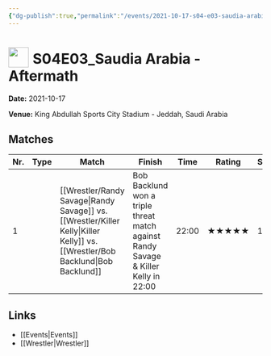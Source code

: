 ```yaml
---
{"dg-publish":true,"permalink":"/events/2021-10-17-s04-e03-saudia-arabia-aftermath/","title":"S04E03_Saudia Arabia - Aftermath","noteIcon":""}
---
```



# <img src="https://github.com/CptSpaulding1980/choke-slam-wrestling/releases/download/images/ChokeSlam.png" width="40" style="vertical-align:bottom; margin-right:8px;">**S04E03_Saudia Arabia - Aftermath**

**Date:** 2021-10-17

**Venue:** King Abdullah Sports City Stadium - Jeddah, Saudi Arabia

## Matches

| Nr. | Type | Match | Finish | Time | Rating | Score |
|-----|------|-------|--------|------|--------|-------|
| 1 |  | [[Wrestler/Randy Savage\|Randy Savage]] vs. [[Wrestler/Killer Kelly\|Killer Kelly]] vs. [[Wrestler/Bob Backlund\|Bob Backlund]] | Bob Backlund won a triple threat match against Randy Savage & Killer Kelly in  22:00 | 22:00 | ★★★★★ | 103 |

## Links
- [[Events\|Events]]
- [[Wrestler\|Wrestler]]
